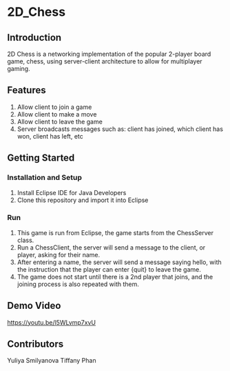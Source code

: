 # 2D_Chess

## Introduction 
2D Chess is a networking implementation of the popular 2-player board game, chess, using server-client architecture to allow for multiplayer gaming.

## Features
1.	Allow client to join a game
2.	Allow client to make a move
3.	Allow client to leave the game
4.	Server broadcasts messages such as: client has joined, which client has won, client has left, etc

## Getting Started
### Installation and Setup
1.	Install Eclipse IDE for Java Developers
2.	Clone this repository and import it into Eclipse

### Run
1.	This game is run from Eclipse, the game starts from the ChessServer class.
2.	Run a ChessClient, the server will send a message to the client, or player, asking for their name.
3.	After entering a name, the server will send a message saying hello, with the instruction that the player can enter {quit} to leave the game.
4.	The game does not start until there is a 2nd player that joins, and the joining process is also repeated with them.

## Demo Video
https://youtu.be/l5WLvmp7xvU 

## Contributors
Yuliya Smilyanova
Tiffany Phan
